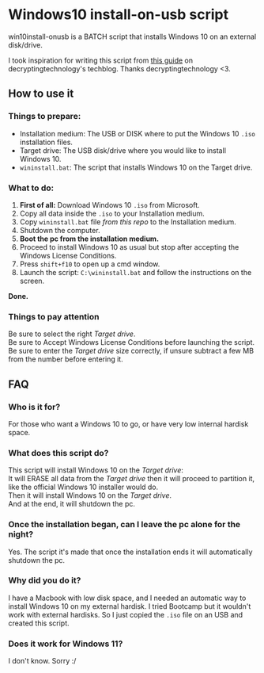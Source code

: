 # Windows10 install-on-usb script

win10install-onusb is a BATCH script that installs Windows 10 on an external disk/drive.  

I took inspiration for writing this script from [this guide](https://decryptingtechnology.blogspot.com/2015/09/install-windows-10-on-usb-external-hard.html) on decryptingtechnology's techblog. Thanks decryptingtechnology <3.


## How to use it

### Things to prepare:

- Installation medium: The USB or DISK where to put the Windows 10 `.iso` installation files.
- Target drive: The USB disk/drive where you would like to install Windows 10.
- `wininstall.bat`: The script that installs Windows 10 on the Target drive.

### What to do:

1. **First of all:** Download Windows 10 `.iso` from Microsoft.
2. Copy all data inside the `.iso` to your Installation medium.
3. Copy `wininstall.bat` file *from this repo* to the Installation medium.
4. Shutdown the computer.
5. **Boot the pc from the installation medium.**
6. Proceed to install Windows 10 as usual but stop after accepting the Windows License Conditions.
7. Press `shift+f10` to open up a cmd window.
8. Launch the script: `C:\wininstall.bat` and follow the instructions on the screen.

**Done.**

### Things to pay attention

Be sure to select the right *Target drive*.  
Be sure to Accept Windows License Conditions before launching the script.  
Be sure to enter the *Target drive* size correctly, if unsure subtract a few MB from the number before entering it.  

## FAQ

### Who is it for?

For those who want a Windows 10 to go, or have very low internal hardisk space.

### What does this script do?

This script will install Windows 10 on the *Target drive*:  
It will ERASE all data from the *Target drive* then it will proceed to partition it, like the official Windows 10 installer would do.  
Then it will install Windows 10 on the *Target drive*.  
And at the end, it will shutdown the pc.

### Once the installation began, can I leave the pc alone for the night?

Yes. The script it's made that once the installation ends it will automatically shutdown the pc.

### Why did you do it?

I have a Macbook with low disk space, and I needed an automatic way to install Windows 10 on my external hardisk. I tried Bootcamp but it wouldn't work with external hardisks. So I just copied the `.iso` file on an USB and created this script.

### Does it work for Windows 11?

I don't know. Sorry :/

